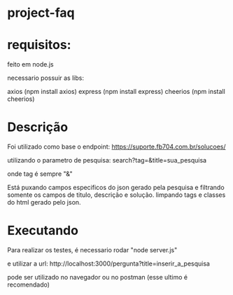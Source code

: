 # project-faq

# requisitos:

feito em node.js

necessario possuir as libs:

axios (npm install axios)
express (npm install express)
cheerios (npm install cheerios)

# Descrição

Foi utilizado como base o endpoint:
https://suporte.fb704.com.br/solucoes/

utilizando o parametro de pesquisa: search?tag=&title=sua_pesquisa

onde tag é sempre "&"

Está puxando campos especificos do json gerado pela pesquisa e filtrando somente os campos de titulo, descrição e solução. limpando tags e classes do html gerado pelo json.

# Executando

Para realizar os testes, é necessario rodar "node server.js"

e utilizar a url: http://localhost:3000/pergunta?title=inserir_a_pesquisa

pode ser utilizado no navegador ou no postman (esse ultimo é recomendado)